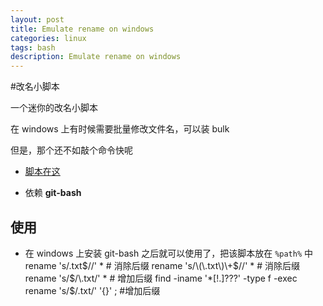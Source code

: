 ```yaml
---
layout: post
title: Emulate rename on windows
categories: linux
tags: bash
description: Emulate rename on windows
---
```


#改名小脚本

一个迷你的改名小脚本

在 windows 上有时候需要批量修改文件名，可以装 bulk

但是，那个还不如敲个命令快呢

- [脚本在这](https://github.com/blockme/notes/blob/master/utils/rename.sh)

- 依赖 **git-bash**

## 使用
- 在 windows 上安装 git-bash 之后就可以使用了，把该脚本放在 `%path%` 中
rename 's/\.txt$//'  *		# 消除后缀
rename 's/\(\.txt\)\+$//' *	# 消除后缀
rename 's/$/\.txt/' *		# 增加后缀
find -iname '*[!.]???' -type f -exec rename 's/$/\.txt/' '{}' \; #增加后缀

